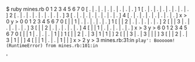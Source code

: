 $ ruby mines.rb
    0   1   2   3   4   5   6   7
0 [ . | . | . | . | . | . | . | . ]
1 [ . | . | . | . | . | . | . | . ]
2 [ . | . | . | . | . | . | . | . ]
3 [ . | . | . | . | . | . | . | . ]
4 [ . | . | . | . | . | . | . | . ]
x > 0
y > 0
    0   1   2   3   4   5   6   7
0 [   |   | 1 | . | . | . | . | . ]
1 [   |   | 2 | . | . | . | . | . ]
2 [   |   | 3 | . | . | . | . | . ]
3 [   |   | 2 | . | . | . | . | . ]
4 [   |   | 1 | . | . | . | . | . ]
x > 3
y > 6
    0   1   2   3   4   5   6   7
0 [   |   | 1 | . | . | . | 1 |   ]
1 [   |   | 2 | . | 3 | 1 | 1 |   ]
2 [   |   | 3 | . | 3 |   |   |   ]
3 [   |   | 2 | . | 3 | 1 |   |   ]
4 [   |   | 1 | . | . | 1 |   |   ]
x > 2
y > 3
mines.rb:31:in `play': Booooom! (RuntimeError)
	from mines.rb:101:in `<main>'
